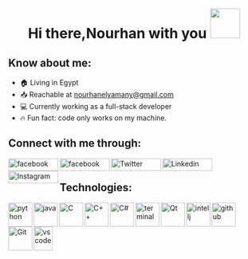 <h1 align="center">Hi there,Nourhan with you <img src="https://media.giphy.com/media/4PXQedYt926NXN2LT2/giphy.gif" width="60px"
                                                  
                                                  
                                                  

                                                  
</h1>

  
## Know about me:
- 🏠 Living in Egypt
- :inbox_tray: Reachable at nourhanelyamany@gmail.com
- 💻 Currently working as a full-stack developer
- 🔥 Fun fact: code only works on my machine.

## Connect with me through:
  
  
[<img align="left" alt="facebook" width="100px" height="25" src="https://img.shields.io/badge/Facebook-1877F2?style=for-the-badge&logo=facebook&logoColor=white" />][facebook]
[<img align="left" alt="facebook" width="100px" height="25" src="https://img.shields.io/badge/Gmail-D14836?style=for-the-badge&logo=gmail&logoColor=white" />][gmail]
[<img align="left" alt="Twitter" width="100px" height="25" src="https://img.shields.io/badge/Twitter-1DA1F2?style=for-the-badge&logo=twitter&logoColor=white" />][twitter]
[<img align="left" alt="Linkedin" width="100px" height="25" src="https://img.shields.io/badge/LinkedIn-0077B5?style=for-the-badge&logo=linkedin&logoColor=white" />][linkedin]
[<img align="left" alt="Instagram" width="100px" height="25" src="https://img.shields.io/badge/Instagram-E4405F?style=for-the-badge&logo=instagram&logoColor=white" />][instagram]
<br />
  
## Technologies:
<img align="left" alt="python" width="48"  src="https://img.icons8.com/color/64/000000/python.png"/>
<img align="left" alt="java" width="48" src="https://img.icons8.com/color/48/000000/java-coffee-cup-logo.png"/>
<img align="left" alt="C" width="48"  src="https://seeklogo.com/images/C/c-programming-language-logo-9B32D017B1-seeklogo.com.png" />
<img align="left" alt="C++" width="48" src="https://img.icons8.com/color/48/000000/c-plus-plus-logo.png"/>
<img align="left" alt="C#" width="48"src="https://img.icons8.com/color/48/000000/c-sharp-logo-2.png"/>  
<img align="left" alt="terminal" width="48"src="https://img.icons8.com/ios-glyphs/30/000000/program.png"/>
  
<img align="left" alt="Qt" width="48" src="https://www.claysol.com/public/images/qt.png" />
<img align ="left" alt="intellj" width="48"  src="https://img.icons8.com/color/48/000000/intellij-idea.png"/>
<img align="left" alt="github"  width="48"src="https://img.icons8.com/fluent/50/000000/github.png"/>
<img align="left" alt="Git"  width="48" src="https://img.icons8.com/color/48/000000/git.png"/>
<img align="left" alt="vs code" height="48" width="38"src="https://img.icons8.com/fluent/48/000000/visual-studio-code-2019.png"/>






  
  
[twitter]: https://twitter.com/NurhanElyamany
[linkedin]: https://www.linkedin.com/in/eng-nourhan/
[instagram]: https://www.instagram.com/nourhanmohh/
[facebook]:https://www.facebook.com/NourhanMohammedd
[gmail]: https://mail.google.com/mail/u/0/?tab=rm&ogbl#inbox?compose=CllgCJTLGNbPGXprXCnZhRnDTSfXtWLpkHcCHBqMvBKtWRFHbMNzPDFhJHLvVfgKbJPNTvzjdvq
<!--
